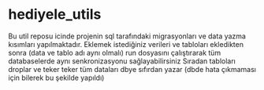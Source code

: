 # hediyele_utils
Bu util reposu icinde projenin sql tarafındaki migrasyonları ve data yazma kısımları yapılmaktadır. 
Eklemek istediğiniz verileri ve tabloları ekledikten sonra (data ve tablo adı aynı olmalı) run dosyasını çalıştırarak tüm databaselerde aynı senkronizasyonu sağlayabilirsiniz
Sıradan tabloları droplar ve teker teker tüm dataları dbye sıfırdan yazar (dbde hata çıkmaması için bilerek bu şekilde yapıldı)
